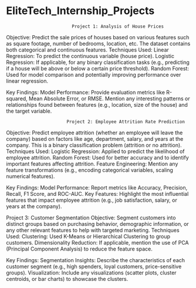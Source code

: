 # EliteTech_Internship_Projects

                             Project 1: Analysis of House Prices
Objective:
Predict the sale prices of houses based on various features such as square footage, number of bedrooms, location, etc.
The dataset contains both categorical and continuous features.
Techniques Used:
Linear Regression: To predict the continuous variable (house price).
Logistic Regression: If applicable, for any binary classification tasks (e.g., predicting if a house will be above or below a certain price threshold).
Random Forest: Used for model comparison and potentially improving performance over linear regression.

Key Findings:
Model Performance: Provide evaluation metrics like R-squared, Mean Absolute Error, or RMSE.
Mention any interesting patterns or relationships found between features (e.g., location, size of the house) and the target variable.




                           Project 2: Employee Attrition Rate Prediction
Objective:
Predict employee attrition (whether an employee will leave the company) based on factors like age, department, salary, and years at the company.
This is a binary classification problem (attrition or no attrition).
Techniques Used:
Logistic Regression: Applied to predict the likelihood of employee attrition.
Random Forest: Used for better accuracy and to identify important features affecting attrition.
Feature Engineering: Mention any feature transformations (e.g., encoding categorical variables, scaling numerical features).

Key Findings:
Model Performance: Report metrics like Accuracy, Precision, Recall, F1 Score, and ROC-AUC.
Key Features: Highlight the most influential features that impact employee attrition (e.g., job satisfaction, salary, or years at the company).




Project 3: Customer Segmentation
Objective:
Segment customers into distinct groups based on purchasing behavior, demographic information, or any other relevant features to help with targeted marketing.
Techniques Used:
Clustering: Used K-Means or Hierarchical Clustering to group customers.
Dimensionality Reduction: If applicable, mention the use of PCA (Principal Component Analysis) to reduce the feature space.

Key Findings:
Segmentation Insights: Describe the characteristics of each customer segment (e.g., high spenders, loyal customers, price-sensitive groups).
Visualization: Include any visualizations (scatter plots, cluster centroids, or bar charts) to showcase the clusters.
